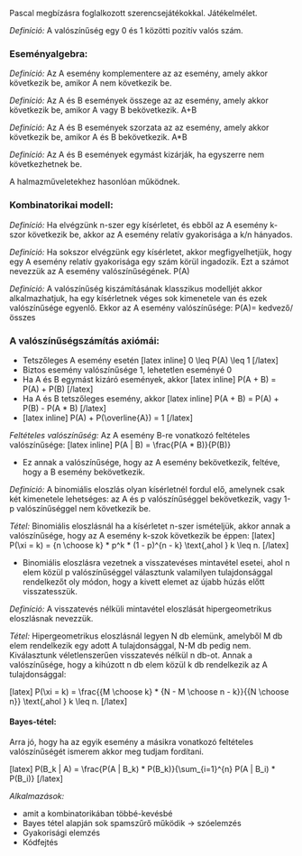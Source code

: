 Pascal megbízásra foglalkozott szerencsejátékokkal. Játékelmélet.

*Definíció:* A valószínűség egy 0 és 1 közötti pozitív valós szám.

### Eseményalgebra:

*Definíció:* Az A esemény komplementere az az esemény, amely akkor következik be, amikor A nem következik be.

*Definíció:* Az A és B események összege az az esemény, amely akkor következik be, amikor A vagy B bekövetkezik. A+B

*Definíció:* Az A és B események szorzata az az esemény, amely akkor következik be, amikor A és B bekövetkezik. A*B

*Definíció:* Az A és B események egymást kizárják, ha egyszerre nem következhetnek be.

A halmazműveletekhez hasonlóan működnek.

### Kombinatorikai modell:

*Definíció:* Ha elvégzünk n-szer egy kísérletet, és ebből az A esemény k-szor következik be, akkor az A esemény relatív gyakorisága a k/n hányados.

*Definíció:* Ha sokszor elvégzünk egy kísérletet, akkor megfigyelhetjük, hogy egy A esemény relatív gyakorisága egy szám körül ingadozik. Ezt a számot nevezzük az A esemény valószínűségének. P(A)

*Definíció:* A valószínűség kiszámításának klasszikus modelljét akkor alkalmazhatjuk, ha egy kísérletnek véges sok kimenetele van és ezek valószínűsége egyenlő. Ekkor az A esemény valószínűsége: P(A)= kedvező/összes

### A valószínűségszámítás axiómái:

 - Tetszőleges A esemény esetén [latex inline] 0 \leq P(A) \leq 1 [/latex]
 - Biztos esemény valószínűsége 1, lehetetlen eseményé 0
 - Ha A és B egymást kizáró események, akkor [latex inline] P(A + B) = P(A) + P(B) [/latex]
 - Ha A és B tetszőleges esemény, akkor [latex inline] P(A + B) = P(A) + P(B) - P(A * B) [/latex]
 - [latex inline] P(A) + P(\overline{A}) = 1 [/latex]

*Feltételes valószínűség:* Az A esemény B-re vonatkozó feltételes valószínűsége: [latex inline] P(A | B) = \frac{P(A * B)}{P(B)}

 - Ez annak a valószínűsége, hogy az A esemény bekövetkezik, feltéve, hogy a B esemény bekövetkezik.

*Definíció:* A binomiális eloszlás olyan kísérletnél fordul elő, amelynek csak két kimenetele lehetséges: az A és p valószínűséggel bekövetkezik, vagy 1-p valószínűséggel nem következik be.

*Tétel:* Binomiális eloszlásnál ha a kísérletet n-szer ismételjük, akkor annak a valószínűsége, hogy az A esemény k-szok következik be éppen:
[latex] P(\xi = k) = {n \choose k} * p^k * (1 - p)^{n - k}  \text{,ahol } k \leq n. [/latex]

 - Binomiális eloszlásra vezetnek a visszatevéses mintavétel esetei, ahol n elem közül p valószínűséggel választunk valamilyen tulajdonsággal rendelkezőt oly módon, hogy a kivett elemet az újabb húzás előtt visszatesszük.

*Definíció:* A visszatevés nélküli mintavétel eloszlását hipergeometrikus eloszlásnak nevezzük.

*Tétel:* Hipergeometrikus eloszlásnál legyen N db elemünk, amelyből M db elem rendelkezik egy adott A tulajdonsággal, N-M db pedig nem. Kiválasztunk véletlenszerűen visszatevés nélkül n db-ot. Annak a valószínűsége, hogy a kihúzott n db elem közül k db rendelkezik az A tulajdonsággal:

[latex] P(\xi = k) = \frac{{M \choose k} * {N - M \choose n - k}}{{N \choose n}}  \text{,ahol } k \leq n. [/latex]

#### Bayes-tétel:

Arra jó, hogy ha az egyik esemény a másikra vonatkozó feltételes valószínűségét ismerem akkor meg tudjam fordítani.

[latex] P(B_k | A) = \frac{P(A | B_k) * P(B_k)}{\sum_{i=1}^{n} P(A | B_i) * P(B_i)} [/latex]

*Alkalmazások:*

 - amit a kombinatorikában többé-kevésbé
 - Bayes tétel alapján sok spamszűrő működik -> szóelemzés
 - Gyakorisági elemzés
 - Kódfejtés
